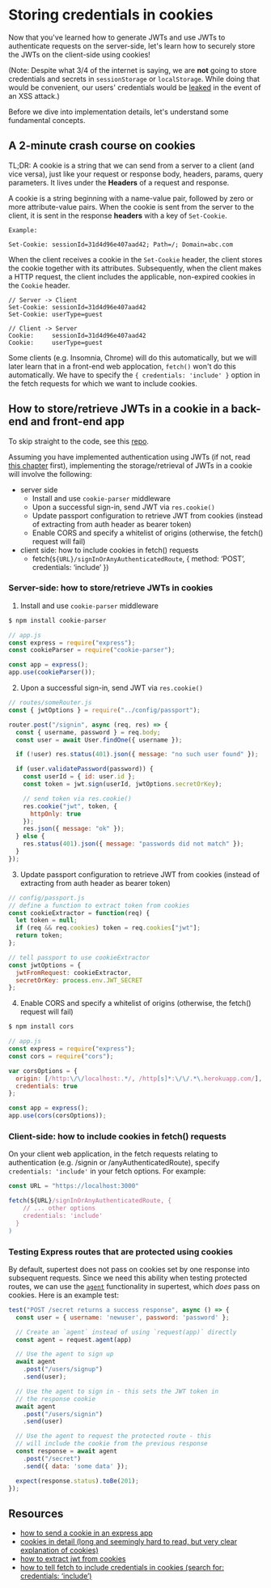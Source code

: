 # Storing credentials in cookies

Now that you've learned how to generate JWTs and use JWTs to authenticate requests on the server-side, let's learn how to securely store the JWTs on the client-side using cookies!

\(Note: Despite what 3/4 of the internet is saying, we are **not** going to store credentials and secrets in `sessionStorage` or `localStorage`. While doing that would be convenient, our users' credentials would be [leaked](https://stormpath.com/blog/where-to-store-your-jwts-cookies-vs-html5-web-storage) in the event of an XSS attack.\)

Before we dive into implementation details, let's understand some fundamental concepts.

## A 2-minute crash course on cookies

TL;DR: A cookie is a string that we can send from a server to a client \(and vice versa\), just like your request or response body, headers, params, query parameters. It lives under the **Headers** of a request and response.

A cookie is a string beginning with a name-value pair, followed by zero or more attribute-value pairs. When the cookie is sent from the server to the client, it is sent in the response **headers** with a key of `Set-Cookie`.

```text
Example:

Set-Cookie: sessionId=31d4d96e407aad42; Path=/; Domain=abc.com
```

When the client receives a cookie in the `Set-Cookie` header, the client stores the cookie together with its attributes. Subsequently, when the client makes a HTTP request, the client includes the applicable, non-expired cookies in the `Cookie` header.

```text
// Server -> Client
Set-Cookie: sessionId=31d4d96e407aad42
Set-Cookie: userType=guest

// Client -> Server 
Cookie:     sessionId=31d4d96e407aad42 
Cookie:     userType=guest
```

Some clients \(e.g. Insomnia, Chrome\) will do this automatically, but we will later learn that in a front-end web applocation, `fetch()` won't do this automatically. We have to specify the `{ credentials: 'include' }` option in the fetch requests for which we want to include cookies.

## How to store/retrieve JWTs in a cookie in a back-end and front-end app

To skip straight to the code, see this [repo](https://github.com/thoughtworks-jumpstart/express-auth-demo).

Assuming you have implemented authentication using JWTs \(if not, read [this chapter](https://thoughtworks-jumpstart.gitbook.io/jumpstart/back-end-web-development/token-based-authentication) first\), implementing the storage/retrieval of JWTs in a cookie will involve the following:

* server side
  * Install and use `cookie-parser` middleware
  * Upon a successful sign-in, send JWT via `res.cookie()`
  * Update passport configuration to retrieve JWT from cookies \(instead of extracting from auth header as bearer token\)
  * Enable CORS and specify a whitelist of origins \(otherwise, the fetch\(\)  request will fail\)
* client side: how to include cookies in fetch\(\) requests
  * fetch\(`${URL}/signInOrAnyAuthenticatedRoute`, { method: ‘POST’, credentials: ‘include’ }\)

### Server-side: how to store/retrieve JWTs in cookies

1. Install and use `cookie-parser` middleware

```bash
$ npm install cookie-parser
```

```javascript
// app.js
const express = require("express");
const cookieParser = require("cookie-parser");

const app = express();
app.use(cookieParser());
```

2. Upon a successful sign-in, send JWT via `res.cookie()`

```javascript
// routes/someRouter.js
const { jwtOptions } = require("../config/passport");

router.post("/signin", async (req, res) => {
  const { username, password } = req.body;
  const user = await User.findOne({ username });

  if (!user) res.status(401).json({ message: "no such user found" });

  if (user.validatePassword(password)) {
    const userId = { id: user.id };
    const token = jwt.sign(userId, jwtOptions.secretOrKey);

    // send token via res.cookie()
    res.cookie("jwt", token, {
      httpOnly: true
    });
    res.json({ message: "ok" });
  } else {
    res.status(401).json({ message: "passwords did not match" });
  }
});
```

3. Update passport configuration to retrieve JWT from cookies \(instead of extracting from auth header as bearer token\)

```javascript
// config/passport.js
// define a function to extract token from cookies
const cookieExtractor = function(req) {
  let token = null;
  if (req && req.cookies) token = req.cookies["jwt"];
  return token;
};

// tell passport to use cookieExtractor
const jwtOptions = {
  jwtFromRequest: cookieExtractor,
  secretOrKey: process.env.JWT_SECRET
};
```

4. Enable CORS and specify a whitelist of origins \(otherwise, the fetch\(\)  request will fail\)

```bash
$ npm install cors
```

```javascript
// app.js
const express = require("express");
const cors = require("cors");

var corsOptions = {
  origin: [/http:\/\/localhost:.*/, /http[s]*:\/\/.*\.herokuapp.com/],
  credentials: true
};

const app = express();
app.use(cors(corsOptions));
```

### Client-side: how to include cookies in fetch\(\) requests

On your client web application, in the fetch requests relating to authentication \(e.g. /signin or /anyAuthenticatedRoute\), specify `credentials: 'include'` in your fetch options. For example:

```javascript
const URL = "https://localhost:3000"

fetch(${URL}/signInOrAnyAuthenticatedRoute, { 
    // ... other options
    credentials: 'include' 
  }
)
```

### Testing Express routes that are protected using cookies

By default, supertest does not pass on cookies set by one response into subsequent requests. Since we need this ability when testing protected routes, we can use the [`agent`](http://visionmedia.github.io/superagent/#agents-for-global-state) functionality in supertest, which _does_ pass on cookies. Here is an example test:

```javascript
test("POST /secret returns a success response", async () => {
  const user = { username: 'newuser', password: 'password' };

  // Create an `agent` instead of using `request(app)` directly
  const agent = request.agent(app)

  // Use the agent to sign up
  await agent
    .post("/users/signup")
    .send(user);

  // Use the agent to sign in - this sets the JWT token in 
  // the response cookie
  await agent
    .post("/users/signin")
    .send(user)

  // Use the agent to request the protected route - this 
  // will include the cookie from the previous response
  const response = await agent
    .post("/secret")
    .send({ data: 'some data' });

  expect(response.status).toBe(201);
});
```

## Resources

* [how to send a cookie in an express app](https://expressjs.com/en/4x/api.html#res.cookie)
* [cookies in detail \(long and seemingly hard to read, but very clear explanation of cookies\)](https://tools.ietf.org/html/rfc6265#section-3)
* [how to extract jwt from cookies](https://github.com/themikenicholson/passport-jwt)
* [how to tell fetch to include credentials in cookies \(search for: credentials: ‘include’\)](https://developer.mozilla.org/en-US/docs/Web/API/Fetch_API/Using_Fetch%20)

